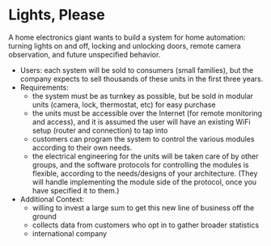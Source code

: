 # Lights, Please
A home electronics giant wants to build a system for home automation: turning lights on and off, locking and unlocking doors, remote camera observation, and future unspecified behavior.

* Users: each system will be sold to consumers (small families), but the company expects to sell thousands of these units in the first three years.
* Requirements:
    * the system must be as turnkey as possible, but be sold in modular units (camera, lock, thermostat, etc) for easy purchase
    * the units must be accessible over the Internet (for remote monitoring and access), and it is assumed the user will have an existing WiFi setup (router and connection) to tap into
    * customers can program the system to control the various modules according to their own needs.
    * the electrical engineering for the units will be taken care of by other groups, and the software protocols for controlling the modules is flexible, according to the needs/designs of your architecture. (They will handle implementing the module side of the protocol, once you have specified it to them.)
* Additional Context:
    * willing to invest a large sum to get this new line of business off the ground
    * collects data from customers who opt in to gather broader statistics
    * international company

